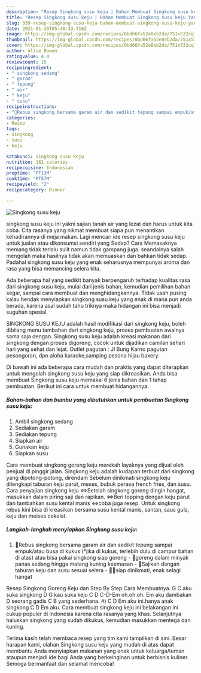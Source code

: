 ```yaml
---
description: "Resep Singkong susu keju | Bahan Membuat Singkong susu keju Yang Paling Enak"
title: "Resep Singkong susu keju | Bahan Membuat Singkong susu keju Yang Paling Enak"
slug: 339-resep-singkong-susu-keju-bahan-membuat-singkong-susu-keju-yang-paling-enak
date: 2021-01-26T05:48:33.716Z
image: https://img-global.cpcdn.com/recipes/0bd66fa52e8eb2da/751x532cq70/singkong-susu-keju-foto-resep-utama.jpg
thumbnail: https://img-global.cpcdn.com/recipes/0bd66fa52e8eb2da/751x532cq70/singkong-susu-keju-foto-resep-utama.jpg
cover: https://img-global.cpcdn.com/recipes/0bd66fa52e8eb2da/751x532cq70/singkong-susu-keju-foto-resep-utama.jpg
author: Allie Bowen
ratingvalue: 4.4
reviewcount: 15
recipeingredient:
- " singkong sedang"
- " garam"
- " tepung"
- " air"
- " keju"
- " susu"
recipeinstructions:
- "🍣Rebus singkong bersama garam air dan sedikit tepung sampai empuk/atau busa di kukus (*jika di kukus, terlebih dulu di campur bahan di atas) atau bisa pakai singkong siap goreng 🍣goreng dalam minyak panas sedang hingga matang kuning keemasan 🍣Sajikan dengan taburan keju dan susu sesuai selera 🍣😋siap dinikmati, enak selagi hangat"
categories:
- Resep
tags:
- singkong
- susu
- keju

katakunci: singkong susu keju 
nutrition: 161 calories
recipecuisine: Indonesian
preptime: "PT13M"
cooktime: "PT57M"
recipeyield: "2"
recipecategory: Dinner

---
```



![Singkong susu keju](https://img-global.cpcdn.com/recipes/0bd66fa52e8eb2da/751x532cq70/singkong-susu-keju-foto-resep-utama.jpg)


singkong susu keju ini yakni sajian tanah air yang lezat dan harus untuk kita coba. Cita rasanya yang nikmat membuat siapa pun menantikan kehadirannya di meja makan.
Lagi mencari ide resep singkong susu keju untuk jualan atau dikonsumsi sendiri yang Sedap? Cara Memasaknya memang tidak terlalu sulit namun tidak gampang juga. seandainya salah mengolah maka hasilnya tidak akan memuaskan dan bahkan tidak sedap. Padahal singkong susu keju yang enak seharusnya mempunyai aroma dan rasa yang bisa memancing selera kita.

Ada beberapa hal yang sedikit banyak berpengaruh terhadap kualitas rasa dari singkong susu keju, mulai dari jenis bahan, kemudian pemilihan bahan segar, sampai cara membuat dan menghidangkannya. Tidak usah pusing kalau hendak menyiapkan singkong susu keju yang enak di mana pun anda berada, karena asal sudah tahu triknya maka hidangan ini bisa menjadi suguhan spesial.

SINGKONG SUSU KEJU adalah hasil modifikasi dari singkong keju, boleh dibilang menu tambahan dari singkong keju, proses pembuatan awalnya sama saja dengan. Singkong susu keju adalah kreasi makanan dari singkong dengan proses digoreng, cocok untuk dijadikan camilan sehari hari yang sehat dan lejat. Outlet pagutan : Jl Bung Karno pagutan pesongoran, dpn aloha karaoke,samping pesona hijau bakery.


Di bawah ini ada beberapa cara mudah dan praktis yang dapat diterapkan untuk mengolah singkong susu keju yang siap dikreasikan. Anda bisa membuat Singkong susu keju memakai 6 jenis bahan dan 1 tahap pembuatan. Berikut ini cara untuk membuat hidangannya.

<!--inarticleads1-->

##### Bahan-bahan dan bumbu yang dibutuhkan untuk pembuatan Singkong susu keju:

1. Ambil  singkong sedang
1. Sediakan  garam
1. Sediakan  tepung
1. Siapkan  air
1. Gunakan  keju
1. Siapkan  susu


Cara membuat singkong goreng keju merekah layaknya yang dijual oleh penjual di pinggir jalan. Singkong keju adalah kudapan terbuat dari singkong yang dipotong-potong, direndam Sebelum dinikmati singkong keju dilengkapi taburan keju parut, meses, bubuk perasa french fries, dan susu. Cara penyajian singkong keju ⇔Setelah singkong goreng dingin hangat, masukkan dalam piring saji dan rapikan. ⇔Beri topping dengan keju parut dan tambahkan susu kental manis ⇔coba juga resep. Untuk singkong rebus kini bisa di kreasikan bersama susu kental manis, santan, saus gula, keju dan meises cokelat. 

<!--inarticleads2-->

##### Langkah-langkah menyiapkan Singkong susu keju:

1. 🍣Rebus singkong bersama garam air dan sedikit tepung sampai empuk/atau busa di kukus (*jika di kukus, terlebih dulu di campur bahan di atas) atau bisa pakai singkong siap goreng - 🍣goreng dalam minyak panas sedang hingga matang kuning keemasan - 🍣Sajikan dengan taburan keju dan susu sesuai selera - 🍣😋siap dinikmati, enak selagi hangat


Resep Singkong Goreng Keju dan Step By Step Cara Membuatnya. G C aku suka singkong D G kau suka keju C D C-D-Em oh.oh.oh. Em aku dambakan D seorang gadis C B yang sederhana. #) C D Em aku ini.hanya anak singkong C D Em aku. Cara membuat singkong keju ini belakangan ini cukup populer di Indonesia karena cita rasanya yang khas. Selanjutnya haluskan singkong yang sudah dikukus, kemudian masukkan mentega dan kuning. 

Terima kasih telah membaca resep yang tim kami tampilkan di sini. Besar harapan kami, olahan Singkong susu keju yang mudah di atas dapat membantu Anda menyiapkan makanan yang enak untuk keluarga/teman ataupun menjadi ide bagi Anda yang berkeinginan untuk berbisnis kuliner. Semoga bermanfaat dan selamat mencoba!
